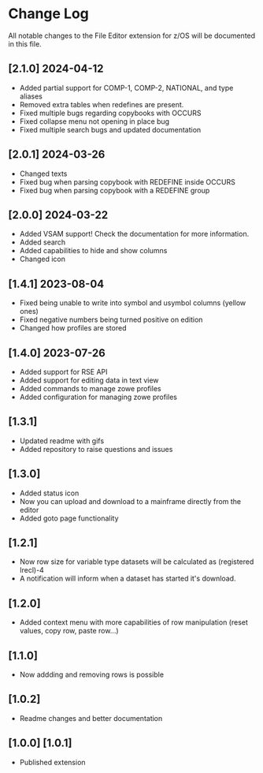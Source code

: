 # Change Log

All notable changes to the File Editor extension for z/OS will be documented in this file.

## [2.1.0] 2024-04-12
- Added partial support for COMP-1, COMP-2, NATIONAL, and type aliases
- Removed extra tables when redefines are present.
- Fixed multiple bugs regarding copybooks with OCCURS
- Fixed collapse menu not opening in place bug
- Fixed multiple search bugs and updated documentation

## [2.0.1] 2024-03-26
- Changed texts
- Fixed bug when parsing copybook with REDEFINE inside OCCURS
- Fixed bug when parsing copybook with a REDEFINE group

## [2.0.0] 2024-03-22
- Added VSAM support! Check the documentation for more information.
- Added search
- Added capabilities to hide and show columns
- Changed icon

## [1.4.1] 2023-08-04

- Fixed being unable to write into symbol and usymbol columns (yellow ones)
- Fixed negative numbers being turned positive on edition
- Changed how profiles are stored

## [1.4.0] 2023-07-26

- Added support for RSE API
- Added support for editing data in text view
- Added commands to manage zowe profiles
- Added configuration for managing zowe profiles

## [1.3.1]

- Updated readme with gifs
- Added repository to raise questions and issues

## [1.3.0]

- Added status icon
- Now you can upload and download to a mainframe directly from the editor
- Added goto page functionality

## [1.2.1]

- Now row size for variable type datasets will be calculated as (registered lrecl)-4
- A notification will inform when a dataset has started it's download.

## [1.2.0]

- Added context menu with more capabilities of row manipulation (reset values, copy row, paste row...)

## [1.1.0]

- Now addding and removing rows is possible

## [1.0.2]

- Readme changes and better documentation

## [1.0.0] [1.0.1]

- Published extension